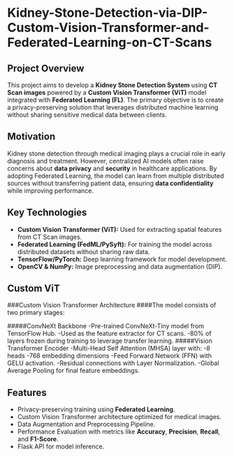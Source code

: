 # Kidney-Stone-Detection-via-DIP-Custom-Vision-Transformer-and-Federated-Learning-on-CT-Scans

## Project Overview
This project aims to develop a **Kidney Stone Detection System** using **CT Scan images** powered by a **Custom Vision Transformer (ViT)** model integrated with **Federated Learning (FL)**. The primary objective is to create a privacy-preserving solution that leverages distributed machine learning without sharing sensitive medical data between clients.

## Motivation
Kidney stone detection through medical imaging plays a crucial role in early diagnosis and treatment. However, centralized AI models often raise concerns about **data privacy** and **security** in healthcare applications. By adopting Federated Learning, the model can learn from multiple distributed sources without transferring patient data, ensuring **data confidentiality** while improving performance.

## Key Technologies
- **Custom Vision Transformer (ViT):** Used for extracting spatial features from CT Scan images.
- **Federated Learning (FedML/PySyft):** For training the model across distributed datasets without sharing raw data.
- **TensorFlow/PyTorch:** Deep learning framework for model development.
- **OpenCV & NumPy:** Image preprocessing and data augmentation (DIP).

## Custom ViT
###Custom Vision Transformer Architecture
####The model consists of two primary stages:

#####ConvNeXt Backbone
-Pre-trained ConvNeXt-Tiny model from TensorFlow Hub.
-Used as the feature extractor for CT scans.
-80% of layers frozen during training to leverage transfer learning.
#####Vision Transformer Encoder
-Multi-Head Self Attention (MHSA) layer with:
-8 heads
-768 embedding dimensions
-Feed Forward Network (FFN) with GELU activation.
-Residual connections with Layer Normalization.
-Global Average Pooling for final feature embeddings.

## Features
- Privacy-preserving training using **Federated Learning**.
- Custom Vision Transformer architecture optimized for medical images.
- Data Augmentation and Preprocessing Pipeline.
- Performance Evaluation with metrics like **Accuracy**, **Precision**, **Recall**, and **F1-Score**.
- Flask API for model inference.

